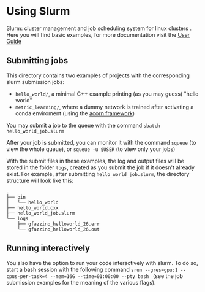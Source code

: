 # Using Slurm
Slurm: cluster management and job scheduling system for linux clusters .
Here you will find basic examples, for more documentation visit the [User Guide](https://slurm.schedmd.com/quickstart.html)

## Submitting jobs
This directory contains two examples of projects with the corresponding slurm submission jobs:
* `hello_world/`, a minimal C++ example printing (as you may guess) "hello world"
* `metric_learning/`, where a dummy network is trained after activating a conda enviroment (using the [acorn framework](https://gitlab.cern.ch/gnn4itkteam/acorn))

You may submit a job to the queue with the command `sbatch hello_world_job.slurm`

After your job is submitted, you can monitor it with the command `squeue` (to view the whole queue), or `squeue -u $USER` (to view only your jobs)

With the submit files in these examples, the log and output files will be stored in the folder `logs`, created as you submit the job if it doesn't already exist. 
For example, after submitting `hello_world_job.slurm`, the directory structure will look like this:
```
.                                                                                                                   
├── bin
│   └── hello_world
├── hello_world.cxx
├── hello_world_job.slurm
└── logs
    ├── gfazzino_helloworld_26.err
    └── gfazzino_helloworld_26.out
```

## Running interactively
You also have the option to run your code interactively with slurm. To do so, start a bash session with the following command `srun --gres=gpu:1 --cpus-per-task=4 --mem=16G --time=01:00:00 --pty bash
` (see the job submission examples for the meaning of the various flags).
